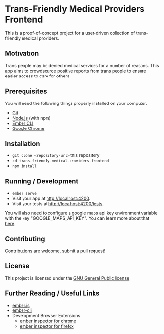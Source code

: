 # Trans-Friendly Medical Providers Frontend

This is a proof-of-concept project for a user-driven collection of trans-friendly medical providers.

## Motivation

Trans people may be denied medical services for a number of reasons. This app aims to crowdsource positive reports from trans people to ensure easier access to care for others.

## Prerequisites

You will need the following things properly installed on your computer.

* [Git](https://git-scm.com/)
* [Node.js](https://nodejs.org/) (with npm)
* [Ember CLI](https://ember-cli.com/)
* [Google Chrome](https://google.com/chrome/)

## Installation

* `git clone <repository-url>` this repository
* `cd trans-friendly-medical-providers-frontend`
* `npm install`

## Running / Development

* `ember serve`
* Visit your app at [http://localhost:4200](http://localhost:4200).
* Visit your tests at [http://localhost:4200/tests](http://localhost:4200/tests).

You will also need to configure a google maps api key environment variable with the key "GOOGLE_MAPS_API_KEY". You can learn more about that [here](https://developers.google.com/maps/documentation/javascript/get-api-key).

## Contributing

Contributions are welcome, submit a pull request!

## License

This project is licensed under the [GNU General Public license](https://www.gnu.org/licenses/gpl-3.0.html)


## Further Reading / Useful Links

* [ember.js](https://emberjs.com/)
* [ember-cli](https://ember-cli.com/)
* Development Browser Extensions
  * [ember inspector for chrome](https://chrome.google.com/webstore/detail/ember-inspector/bmdblncegkenkacieihfhpjfppoconhi)
  * [ember inspector for firefox](https://addons.mozilla.org/en-US/firefox/addon/ember-inspector/)
